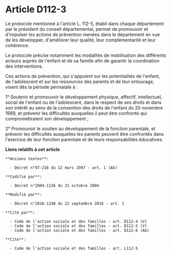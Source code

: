 # Article D112-3

Le protocole mentionné à l'article L. 112-5, établi dans chaque département par le président du conseil départemental, permet
de promouvoir et d'impulser les actions de prévention menées dans le département en vue de les développer, d'améliorer leur
qualité, leur complémentarité et leur cohérence. 

Le protocole précise notamment les modalités de mobilisation des différents acteurs auprès de l'enfant et de sa famille afin
de garantir la coordination des interventions. 

Ces actions de prévention, qui s'appuient sur les potentialités de l'enfant, de l'adolescent et sur les ressources des
parents et de leur entourage, visent dès la période périnatale à : 

1° Soutenir et promouvoir le développement physique, affectif, intellectuel, social de l'enfant ou de l'adolescent, dans le
respect de ses droits et dans son intérêt au sens de la convention des droits de l'enfant du 20 novembre 1989, et prévenir
les difficultés auxquelles il peut être confronté qui compromettraient son développement ; 

2° Promouvoir le soutien au développement de la fonction parentale, et prévenir les difficultés auxquelles les parents
peuvent être confrontés dans l'exercice de leur fonction parentale et de leurs responsabilités éducatives.

**Liens relatifs à cet article**

	**Anciens textes**:

	  - Décret n°97-216 du 12 mars 1997 - art. 1 (Ab)

	**Codifié par**:

	  - Décret n°2004-1136 du 21 octobre 2004

	**Modifié par**:

	  - Décret n°2016-1248 du 22 septembre 2016 - art. 1

	**Cité par**:

	  - Code de l'action sociale et des familles - art. D112-4 (V)
	  - Code de l'action sociale et des familles - art. D112-5 (V)
	  - Code de l'action sociale et des familles - art. D112-6 (Ab)

	**Cite**:

	  - Code de l'action sociale et des familles - art. L112-5
